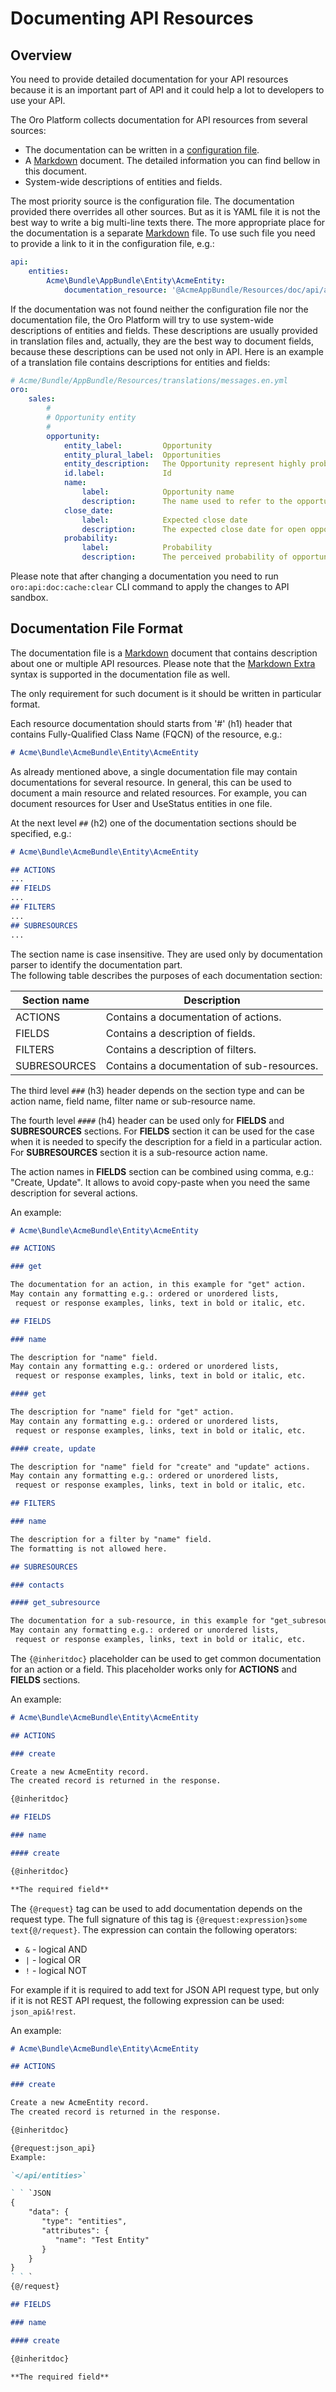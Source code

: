 Documenting API Resources
=========================

Overview
--------

You need to provide detailed documentation for your API resources because it is an important part of API and it could help a lot to developers to use your API.

The Oro Platform collects documentation for API resources from several sources:

* The documentation can be written in a [configuration file](./configuration.md).
* A [Markdown](https://daringfireball.net/projects/markdown/) document. The detailed information you can find bellow in this document.
* System-wide descriptions of entities and fields.

The most priority source is the configuration file. The documentation provided there overrides all other sources. But as it is YAML file it is not the best way to write a big multi-line texts there. The more appropriate place for the documentation is a separate [Markdown](https://en.wikipedia.org/wiki/Markdown) file. To use such file you need to provide a link to it in the configuration file, e.g.:

```yaml
api:
    entities:
        Acme\Bundle\AppBundle\Entity\AcmeEntity:
            documentation_resource: '@AcmeAppBundle/Resources/doc/api/acme_entity.md'
```

If the documentation was not found neither the configuration file nor the documentation file, the Oro Platform will try to use system-wide descriptions of entities and fields. These descriptions are usually provided in translation files and, actually, they are the best way to document fields, because these descriptions can be used not only in API. Here is an example of a translation file contains descriptions for entities and fields:

```yaml
# Acme/Bundle/AppBundle/Resources/translations/messages.en.yml
oro:
    sales:
        #
        # Opportunity entity
        #
        opportunity:
            entity_label:         Opportunity
            entity_plural_label:  Opportunities
            entity_description:   The Opportunity represent highly probable potential or actual sales to a new or established customer
            id.label:             Id
            name:
                label:            Opportunity name
                description:      The name used to refer to the opportunity in the system.
            close_date:
                label:            Expected close date
                description:      The expected close date for open opportunity, and actual close date for the closed one
            probability:
                label:            Probability
                description:      The perceived probability of opportunity being successfully closed
```

Please note that after changing a documentation you need to run `oro:api:doc:cache:clear` CLI command to apply the changes to API sandbox.

Documentation File Format
-------------------------

The documentation file is a [Markdown](https://en.wikipedia.org/wiki/Markdown) document that contains description about one or multiple API resources. Please note that the [Markdown Extra](https://michelf.ca/projects/php-markdown/extra/) syntax is supported in the documentation file as well.

The only requirement for such document is it should be written in particular format.

Each resource documentation should starts from '#' (h1) header that contains Fully-Qualified Class Name (FQCN) of the resource, e.g.:

```markdown
# Acme\Bundle\AcmeBundle\Entity\AcmeEntity
```

As already mentioned above, a single documentation file may contain documentations for several resource. In general, this can be used to document a main resource and related resources. For example, you can document resources for User and UseStatus entities in one file.

At the next level `##` (h2) one of the documentation sections should be specified, e.g.:

```markdown
# Acme\Bundle\AcmeBundle\Entity\AcmeEntity

## ACTIONS
...
## FIELDS
...
## FILTERS
...
## SUBRESOURCES
...
```

The section name is case insensitive. They are used only by documentation parser to identify the documentation part.  
The following table describes the purposes of each documentation section:

| Section name | Description |
| --- | --- |
| ACTIONS | Contains a documentation of actions. |
| FIELDS | Contains a description of fields. |
| FILTERS | Contains a description of filters. |
| SUBRESOURCES | Contains a documentation of sub-resources. |

The third level `###` (h3) header depends on the section type and can be action name, field name, filter name or sub-resource name.

The fourth level `####` (h4) header can be used only for **FIELDS** and **SUBRESOURCES** sections.
For **FIELDS** section it can be used for the case when it is needed to specify the description for a field in a particular action. For **SUBRESOURCES** section it is a sub-resource action name.

The action names in **FIELDS** section can be combined using comma, e.g.: "Create, Update". It allows to avoid copy-paste when you need the same description for several actions.

An example:

```markdown
# Acme\Bundle\AcmeBundle\Entity\AcmeEntity

## ACTIONS

### get

The documentation for an action, in this example for "get" action.
May contain any formatting e.g.: ordered or unordered lists,
 request or response examples, links, text in bold or italic, etc.

## FIELDS

### name

The description for "name" field.
May contain any formatting e.g.: ordered or unordered lists,
 request or response examples, links, text in bold or italic, etc.

#### get

The description for "name" field for "get" action.
May contain any formatting e.g.: ordered or unordered lists,
 request or response examples, links, text in bold or italic, etc.

#### create, update

The description for "name" field for "create" and "update" actions.
May contain any formatting e.g.: ordered or unordered lists,
 request or response examples, links, text in bold or italic, etc.

## FILTERS

### name

The description for a filter by "name" field.
The formatting is not allowed here.

## SUBRESOURCES

### contacts

#### get_subresource

The documentation for a sub-resource, in this example for "get_subresource" action for "contacts" sub-resource.
May contain any formatting e.g.: ordered or unordered lists,
 request or response examples, links, text in bold or italic, etc.
```

The `{@inheritdoc}` placeholder can be used to get common documentation for an action or a field. This placeholder works only for **ACTIONS** and **FIELDS** sections.

An example:

```markdown
# Acme\Bundle\AcmeBundle\Entity\AcmeEntity

## ACTIONS

### create

Create a new AcmeEntity record.
The created record is returned in the response.

{@inheritdoc}

## FIELDS

### name

#### create

{@inheritdoc}

**The required field**
```

The `{@request}` tag can be used to add documentation depends on the request type. The full signature of this tag is `{@request:expression}some text{@/request}`. The expression can contain the following operators:

- `&` - logical AND
- `|` - logical OR
- `!` - logical NOT

For example if it is required to add text for JSON API request type, but only if it is not REST API request, the following expression can be used: `json_api&!rest`.

An example:

```markdown
# Acme\Bundle\AcmeBundle\Entity\AcmeEntity

## ACTIONS

### create

Create a new AcmeEntity record.
The created record is returned in the response.

{@inheritdoc}

{@request:json_api}
Example:

`</api/entities>`

` ` `JSON
{
    "data": {
       "type": "entities",
       "attributes": {
          "name": "Test Entity"
       }
    }
}
` ` `
{@/request}

## FIELDS

### name

#### create

{@inheritdoc}

**The required field**
```
